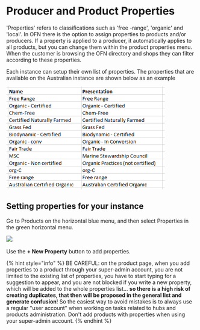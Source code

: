 # Producer and Product Properties

'Properties' refers to classifications such as 'free -range', 'organic' and 'local'. In OFN there is the option to assign properties to products and/or producers. If a property is applied to a producer, it automatically applies to all products, but you can change them within the product properties menu. When the customer is browsing the OFN directory and shops they can filter according to these properties.

Each instance can setup their own list of properties. The properties that are available on the Australian instance are shown below as an example

![](.gitbook/assets/Ausproperties.png)

## Setting properties for your instance

Go to Products on the horizontal blue menu, and then select Properties in the green horizontal menu.

![](<.gitbook/assets/image (6).png>)

Use the **+ New Property** button to add properties.

{% hint style="info" %}
BE CAREFUL: on the product page, when you add properties to a product through your super-admin account, you are not limited to the existing list of properties, you have to start typing for a suggestion to appear, and you are not blocked if you write a new property, which will be added to the whole properties list... **so there is a high risk of creating duplicates, that then will be proposed in the general list and generate confusion**! So the easiest way to avoid mistakes is to always use a regular "user account" when working on tasks related to hubs and products administration. Don't add products with properties when using your super-admin account.
{% endhint %}
